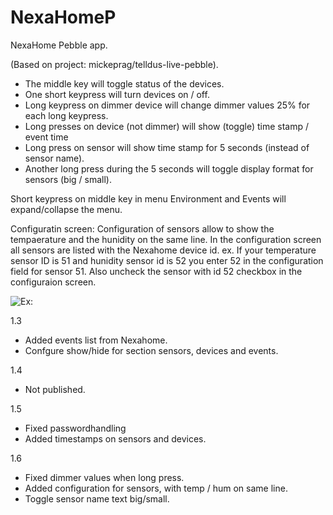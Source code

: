 NexaHomeP
=========

NexaHome Pebble app.

(Based on project: mickeprag/telldus-live-pebble).

- The middle key will toggle status of the devices.
- One short keypress will turn devices on / off.
- Long keypress on dimmer device will change dimmer values 25% for each long keypress.
- Long presses on device (not dimmer) will show (toggle) time stamp / event time
- Long press on sensor will show time stamp for 5 seconds (instead of sensor name).
- Another long press during the 5 seconds will toggle display format for sensors (big / small).

Short keypress on middle key in menu Environment and Events will expand/collapse the menu.

Configuratin screen:
Configuration of sensors allow to show the tempaerature and the hunidity on the same line.
In the configuration screen all sensors are listed with the Nexahome device id.
ex. If your temperature sensor ID is 51 and hunidity sensor id is 52 you enter 52 in the configuration field for sensor 51.
Also uncheck the sensor with id 52 checkbox in the configuraion screen.

![Ex:](https://dl.dropboxusercontent.com/u/29205101/Screenshot_2014-12-10-22-29-34.png)

1.3
- Added events list from Nexahome.
- Confgure show/hide for section sensors, devices and events.
 
1.4 
- Not published.

1.5
- Fixed passwordhandling
- Added timestamps on sensors and devices.

1.6
- Fixed dimmer values when long press.
- Added configuration for sensors, with temp / hum on same line.
- Toggle sensor name text big/small.




